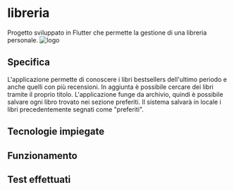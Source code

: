 # libreria

Progetto sviluppato in Flutter che permette la gestione di una libreria personale.
![logo](/assets/images/logo.png)

## Specifica

L'applicazione permette di conoscere i libri bestsellers dell'ultimo periodo e anche quelli con più recensioni. In aggiunta è possibile cercare dei libri tramite il proprio titolo. L'applicazione funge da archivio, quindi è possibile salvare ogni libro trovato nei sezione preferiti. Il sistema salvarà in locale i libri precedentemente segnati come "preferiti".

## Tecnologie impiegate

## Funzionamento 

## Test effettuati